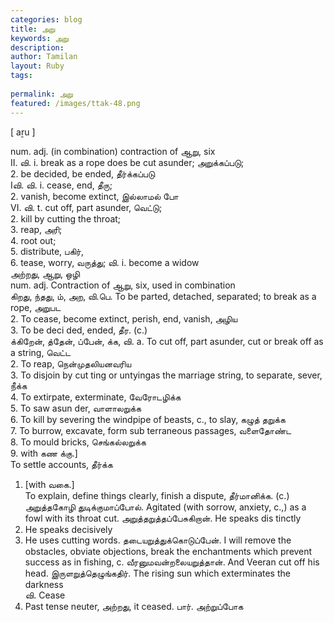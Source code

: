 ```yaml
---
categories: blog
title: அறு
keywords: அறு
description: 
author: Tamilan
layout: Ruby
tags: 
 
permalink: அறு
featured: /images/ttak-48.png
---
```

  
[ aṟu ]  
  
num. adj. (in combination) contraction of ஆறு, six  
II. வி. i. break as a rope does be cut asunder; அறுக்கப்படு;  
2. be decided, be ended, தீர்க்கப்படு  
Iவி. வி. i. cease, end, தீரு;  
2. vanish, become extinct, இல்லாமல் போ  
VI. வி. t. cut off, part asunder, வெட்டு;  
2. kill by cutting the throat;  
3. reap, அரி;  
4. root out;  
5. distribute, பகிர்,  
6. tease, worry, வருத்து; வி. i. become a widow  
அற்றது, ஆறு, ஒழி  
num. adj. Contraction of ஆறு, six, used in combination  
கிறது, ந்தது, ம், அற, வி.பெ. To be parted, detached, separated; to break as a rope, அறுபட  
2. To cease, become extinct, perish, end, vanish, அழிய  
3. To be deci ded, ended, தீர. (c.)  
க்கிறேன், த்தேன், ப்பேன், க்க, வி. a. To cut off, part asunder, cut or break off as a string, வெட்ட  
2. To reap, நென்முதலியனவரிய  
3. To disjoin by cut ting or untyingas the marriage string, to separate, sever, நீக்க  
4. To extirpate, exterminate, வேரோடழிக்க  
5. To saw asun der, வாளாலறுக்க  
6. To kill by severing the windpipe of beasts, c., to slay, கழுத் தறுக்க  
7. To burrow, excavate, form sub terraneous passages, வளைதோண்ட  
8. To mould bricks, செங்கல்லறுக்க  
9. with கண க்கு.]  
To settle accounts, தீர்க்க  
1. [with வகை.]  
To explain, define things clearly, finish a dispute, தீர்மானிக்க. (c.) அறுத்தகோழி துடிக்குமாப்போல். Agitated (with sorrow, anxiety, c.,) as a fowl with its throat cut. அறுத்தறுத்தப்பேசுகிறான். He speaks dis tinctly  
2. He speaks decisively  
3. He uses cutting words. தடையறுத்துக்கொடுப்பேன். I will remove the obstacles, obviate objections, break the enchantments which prevent success as in fishing, c. வீரனுமவன்றலையறுத்தான். And Veeran cut off his head. இருளறுத்தெழுங்கதிர். The rising sun which exterminates the darkness  
வி. Cease  
2. Past tense neuter, அற்றது, it ceased. பார். அற்றுப்போக